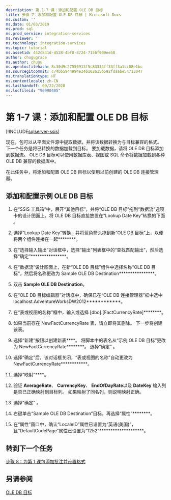 ```yaml
---
description: 第 1-7 课：添加和配置 OLE DB 目标
title: 步骤 7：添加和配置 OLE DB 目标 | Microsoft Docs
ms.custom: ''
ms.date: 01/03/2019
ms.prod: sql
ms.prod_service: integration-services
ms.reviewer: ''
ms.technology: integration-services
ms.topic: tutorial
ms.assetid: 442c841d-d528-4bf0-8724-7156f909ee50
author: chugugrace
ms.author: chugu
ms.openlocfilehash: 8c30d9c27550913f5c83334ff33ff3a1cc08e1bc
ms.sourcegitcommit: c74bb5944994e34b102615b592fdaabe54713047
ms.translationtype: HT
ms.contentlocale: zh-CN
ms.lasthandoff: 09/22/2020
ms.locfileid: "90990405"
---
```

# <a name="lesson-1-7-add-and-configure-the-ole-db-destination"></a>第 1-7 课：添加和配置 OLE DB 目标

[!INCLUDE[sqlserver-ssis](../includes/applies-to-version/sqlserver-ssis.md)]



现在，包可以从平面文件源中提取数据，并将该数据转换为与目标兼容的格式。 下一个任务是将已转换的数据加载到目标。 要加载数据，请将 OLE DB 目标添加到数据流。 OLE DB 目标可以使用数据库表、视图或 SQL 命令将数据加载到各种 OLE DB 兼容的数据库中。  
  
在此任务中，将添加和配置 OLE DB 目标以使用以前创建的 OLE DB 连接管理器。  
  
## <a name="add-and-configure-the-sample-ole-db-destination"></a>添加和配置示例 OLE DB 目标  
  
1.  在“SSIS 工具箱”中，展开“其他目标”，并将“OLE DB 目标”拖到“数据流”选项卡的设计图面上。将 OLE DB 目标直接放置在“Lookup Date Key”转换的下面 。  
  
2.  选择“Lookup Date Key”转换，并将蓝色箭头拖到新“OLE DB 目标”上，以便将两个组件连接在一起********。  
  
3.  在“选择输入输出”对话框中，选择“输出”列表框中的“查找匹配输出”，然后选择“确定”****************。  
  
4.  在“数据流”设计图面上，在新“OLE DB 目标”组件中选择名称“OLE DB 目标”，然后将名称更改为 Sample OLE DB Destination****************。  
  
5.  双击 **Sample OLE DB Destination**。  
  
6.  在“OLE DB 目标编辑器”对话框中，确保已在“OLE DB 连接管理器”框中选中 localhost.AdventureWorksDW2012************。  
  
7.  在“表或视图的名称”框中，输入或选择 [dbo].[FactCurrencyRate]********。  
 
8.  如果当前存在 NewFactCurrencyRate 表，请立即将其删除。 下一步将创建该表。
 
9.  选择“新建”按钮以创建新表****。  将脚本中的表名从“示例 OLE DB 目标”更改为 NewFactCurrencyRate********。  选择“确定” 。  
 
10. 选择“确定”后，该对话框关闭，“表或视图的名称”自动更改为 NewFactCurrencyRate************。  
  
11. 选择“映射”****。  
  
12. 验证 **AverageRate**、 **CurrencyKey**、 **EndOfDayRate**以及 **DateKey** 输入列是否已正确映射到目标列。 如果映射了同名列，则说明映射正确。  
  
13. 选择“确定” 。  
  
14. 右键单击“Sample OLE DB Destination”目标，再选择“属性”********。  
  
15. 在“属性”窗口中，确认“LocaleID”属性已设置为“英语(美国)”，且“DefaultCodePage”属性已设置为“1252”********************。  
  
## <a name="go-to-next-task"></a>转到下一个任务
[步骤 8：为第 1 课包添加批注并设置格式](../integration-services/lesson-1-8-making-the-lesson-1-package-easier-to-understand.md)  
  
## <a name="see-also"></a>另请参阅  
[OLE DB 目标](../integration-services/data-flow/ole-db-destination.md)  
  
  
  
